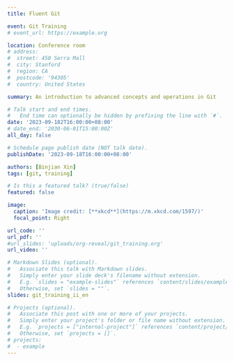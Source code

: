 ```yaml
---
title: Fluent Git

event: Git Training
# event_url: https://example.org

location: Conference room 
# address:
#  street: 450 Serra Mall
#  city: Stanford
#  region: CA
#  postcode: '94305'
#  country: United States

summary: An introduction to advanced concepts and operations in Git

# Talk start and end times.
#   End time can optionally be hidden by prefixing the line with `#`.
date: '2023-09-182T16:00:00+08:00'
# date_end: '2030-06-01T15:00:00Z'
all_day: false

# Schedule page publish date (NOT talk date).
publishDate: '2023-09-18T16:00:00+08:00'

authors: [Binjian Xin]
tags: [git, training]

# Is this a featured talk? (true/false)
featured: false

image:
  caption: 'Image credit: [**xkcd**](https://m.xkcd.com/1597/)'
  focal_point: Right

url_code: ''
url_pdf: ''
#url_slides: 'uploads/org-reveal/git_training.org'
url_video: ''

# Markdown Slides (optional).
#   Associate this talk with Markdown slides.
#   Simply enter your slide deck's filename without extension.
#   E.g. `slides = "example-slides"` references `content/slides/example-slides.md`.
#   Otherwise, set `slides = ""`.
slides: git_training_ii_en

# Projects (optional).
#   Associate this post with one or more of your projects.
#   Simply enter your project's folder or file name without extension.
#   E.g. `projects = ["internal-project"]` references `content/project/deep-learning/index.md`.
#   Otherwise, set `projects = []`.
# projects:
#  - example
---
```


